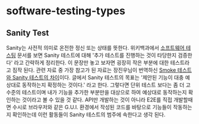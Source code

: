 # software-testing-types

## Sanity Test
Sanity는 사전적 의미로 온전한 정신 또는 상태를 뜻한다. 위키백과에서 [소프트웨어 테스팅](https://en.wikipedia.org/wiki/Software_testing#Smoke_and_sanity_testing) 문서를 보면 Sanity 테스트에 대해 '추가 테스트를 진행하는 것이 타당한지 검증한다' 라고 간략하게 정리한다. 이 문장만 놓고 보자면 굉장히 작은 부분에 대한 테스트라고 짐작 된다.
관련 자료 중 가장 참고가 된 자료는 장진우님이 번역하신 [Smoke 테스트와 Sanity 테스트의 차이](http://ultrasparc.tistory.com/145)이다. 글에서 Sanity 테스트의 목표는 '제안된 기능이 대충 예상대로 동작하는지 확정하는 것이다.' 라고 한다.
그렇다면 단위 테스트 보다는 좀 더 고수준의 테스트이며 내가 기능을 추가한 부분만을 대상으로 하여 예상대로 동작하는지 확인하는 것이라고 볼 수 있을 것 같다. 
API만 개발하는 것이 아니라 E2E를 직접 개발할때면 수시로 브라우저와 같은 G.U.I. 환경에서 작성된 코드를 바탕으로 기능들이 작동하는지 확인하는데 이런 활동들이 Sanity 테스트의 범주에 속한다고 생각 된다.
